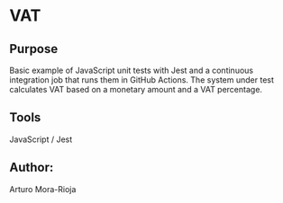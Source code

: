 # VAT

## Purpose
Basic example of JavaScript unit tests with Jest and a continuous integration job that runs them in GitHub Actions.
The system under test calculates VAT based on a monetary amount and a VAT percentage.

## Tools
JavaScript / Jest

## Author:
Arturo Mora-Rioja